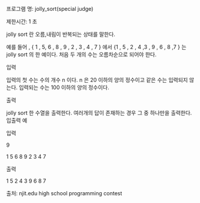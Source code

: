 ﻿프로그램 명: jolly_sort(special judge)

제한시간: 1 초

jolly sort 란 오름,내림이 반복되는 상태를 말한다.

예를 들어 , { 1 , 5, 6 , 8 , 9 , 2 , 3 , 4 , 7 } 에서 {1 , 5 , 2 , 4 ,3 , 9 , 6 , 8 ,7 } 는 jolly sort 의 한 예이다. 
처음 두 개의 수는 오름차순으로 되어야 한다.

입력

입력의 첫 수는 수의 개수 n 이다. n 은 20 이하의 양의 정수이고 같은 수는 입력되지 않는다.
입력되는 수는 100 이하의 양의 정수이다.

출력

jolly sort 한 수열을 출력한다. 여러개의 답이 존재하는 경우 그 중 하나만을 출력한다.
입출력 예

입력

9

1 5 6 8 9 2 3 4 7

출력

1 5 2 4 3 9 6 8 7

출처: njit.edu high school programming contest
